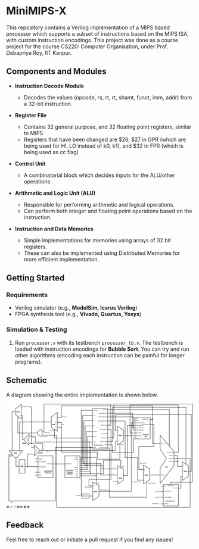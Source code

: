 # **MiniMIPS-X**  

This repository contains a Verilog implementation of a MIPS based processor which supports a subset of instructions based on the MIPS ISA, with custom instruction encodings. This project was done as a course project for the course CS220: Computer Organisation, under Prof. Debapriya Roy, IIT Kanpur.

## **Components and Modules**  

- **Instruction Decode Module**  
  - Decodes the values (opcode, rs, rt, rt, shamt, funct, imm, addr) from a 32-bit instruction.

- **Register File**  
  - Contains 32 general purpose, and 32 floating point registers, similar to MIPS
  - Registers that have been changed are $26, $27 in GPR (which are being used for HI, LO instead of k0, k1), and $32 in FPR (which is being used as cc flag)

- **Control Unit**  
  - A combinatorial block which decides inputs for the ALU/other operations. 

- **Arithmetic and Logic Unit (ALU)**  
  - Responsible for performing arithmetic and logical operations. 
  - Can perform both integer and floating point operations based on the instruction.

- **Instruction and Data Memories**  
  - Simple Implementations for memories using arrays of 32 bit registers.
  - These can also be implemented using Distributed Memories for more efficient implementation.

## **Getting Started**  

### **Requirements**  
- Verilog simulator (e.g., **ModelSim, Icarus Verilog**)  
- FPGA synthesis tool (e.g., **Vivado, Quartus, Yosys**)  

### **Simulation & Testing**  


1. Run `processor.v` with its testbench `processor_tb.v`. The testbench is loaded with instruction encodings for **Bubble Sort**. You can try and run other algorithms (encoding each instruction can be painful for longer programs).

## **Schematic**  

A diagram showing the entire implementation is shown below.


  <img src="./schematic.png">

## **Feedback**  

Feel free to reach out or initiate a pull request if you find any issues!




